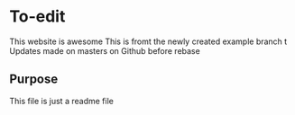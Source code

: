 # To-edit
This website is awesome
This is fromt the newly created example branch t 
Updates made on masters on Github before rebase

## Purpose
This file is just a readme file
